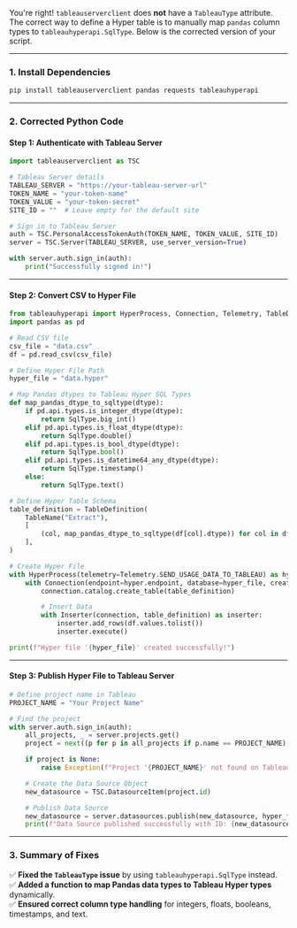 You're right! `tableauserverclient` does **not** have a `TableauType` attribute. The correct way to define a Hyper table is to manually map `pandas` column types to `tableauhyperapi.SqlType`. Below is the corrected version of your script.  

---

### **1. Install Dependencies**
```bash
pip install tableauserverclient pandas requests tableauhyperapi
```

---

### **2. Corrected Python Code**

#### **Step 1: Authenticate with Tableau Server**
```python
import tableauserverclient as TSC

# Tableau Server details
TABLEAU_SERVER = "https://your-tableau-server-url"
TOKEN_NAME = "your-token-name"
TOKEN_VALUE = "your-token-secret"
SITE_ID = ""  # Leave empty for the default site

# Sign in to Tableau Server
auth = TSC.PersonalAccessTokenAuth(TOKEN_NAME, TOKEN_VALUE, SITE_ID)
server = TSC.Server(TABLEAU_SERVER, use_server_version=True)

with server.auth.sign_in(auth):
    print("Successfully signed in!")
```

---

#### **Step 2: Convert CSV to Hyper File**
```python
from tableauhyperapi import HyperProcess, Connection, Telemetry, TableDefinition, SqlType, Inserter, TableName
import pandas as pd

# Read CSV file
csv_file = "data.csv"
df = pd.read_csv(csv_file)

# Define Hyper File Path
hyper_file = "data.hyper"

# Map Pandas dtypes to Tableau Hyper SQL Types
def map_pandas_dtype_to_sqltype(dtype):
    if pd.api.types.is_integer_dtype(dtype):
        return SqlType.big_int()
    elif pd.api.types.is_float_dtype(dtype):
        return SqlType.double()
    elif pd.api.types.is_bool_dtype(dtype):
        return SqlType.bool()
    elif pd.api.types.is_datetime64_any_dtype(dtype):
        return SqlType.timestamp()
    else:
        return SqlType.text()

# Define Hyper Table Schema
table_definition = TableDefinition(
    TableName("Extract"),
    [
        (col, map_pandas_dtype_to_sqltype(df[col].dtype)) for col in df.columns
    ],
)

# Create Hyper File
with HyperProcess(telemetry=Telemetry.SEND_USAGE_DATA_TO_TABLEAU) as hyper:
    with Connection(endpoint=hyper.endpoint, database=hyper_file, create_mode="create_and_replace") as connection:
        connection.catalog.create_table(table_definition)

        # Insert Data
        with Inserter(connection, table_definition) as inserter:
            inserter.add_rows(df.values.tolist())
            inserter.execute()

print(f"Hyper file '{hyper_file}' created successfully!")
```

---

#### **Step 3: Publish Hyper File to Tableau Server**
```python
# Define project name in Tableau
PROJECT_NAME = "Your Project Name"

# Find the project
with server.auth.sign_in(auth):
    all_projects, _ = server.projects.get()
    project = next((p for p in all_projects if p.name == PROJECT_NAME), None)

    if project is None:
        raise Exception(f"Project '{PROJECT_NAME}' not found on Tableau Server.")

    # Create the Data Source Object
    new_datasource = TSC.DatasourceItem(project.id)

    # Publish Data Source
    new_datasource = server.datasources.publish(new_datasource, hyper_file, TSC.Server.PublishMode.Overwrite)
    print(f"Data Source published successfully with ID: {new_datasource.id}")
```

---

### **3. Summary of Fixes**
✅ **Fixed the `TableauType` issue** by using `tableauhyperapi.SqlType` instead.  
✅ **Added a function to map Pandas data types to Tableau Hyper types** dynamically.  
✅ **Ensured correct column type handling** for integers, floats, booleans, timestamps, and text.  

